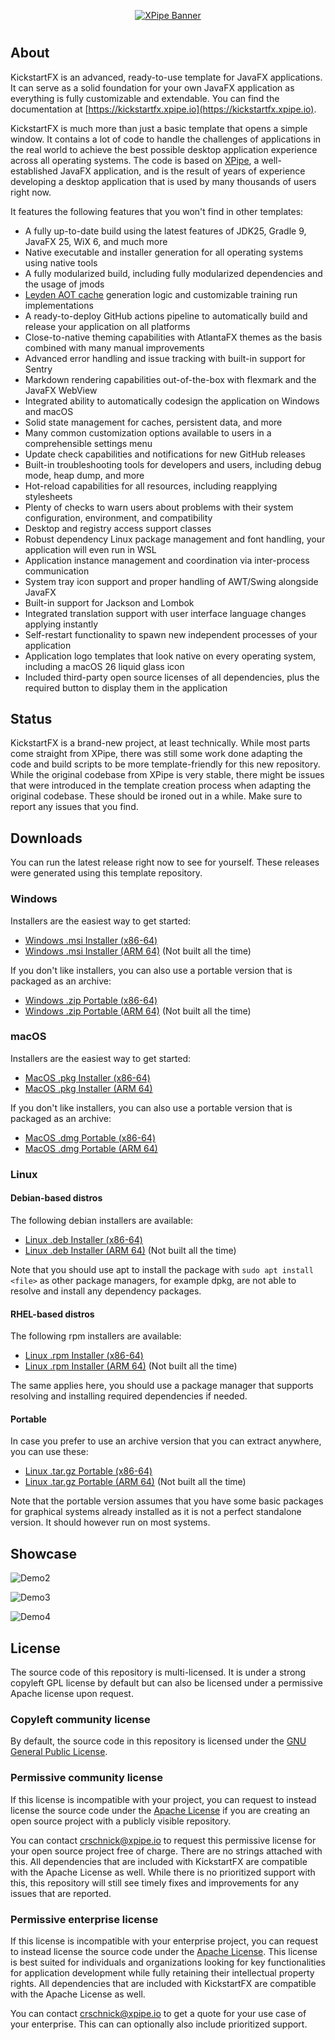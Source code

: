 <p align="center">
    <a href="https://kickstartfx.xpipe.io/" target="_blank" rel="noopener">
        <img src="https://kickstartfx.xpipe.io/images/demo1.png" alt="XPipe Banner" />
    </a>
</p>

<h1></h1>

## About

KickstartFX is an advanced, ready-to-use template for JavaFX applications. It can serve as a solid foundation for your own JavaFX application as everything is fully customizable and extendable. You can find the documentation at [https://kickstartfx.xpipe.io](https://kickstartfx.xpipe.io).

KickstartFX is much more than just a basic template that opens a simple window. It contains a lot of code to handle the challenges of applications in the real world to achieve the best possible desktop application experience across all operating systems. The code is based on [XPipe](https://github.com/xpipe-io/kickstartfx), a well-established JavaFX application, and is the result of years of experience developing a desktop application that is used by many thousands of users right now.

It features the following features that you won't find in other templates:
- A fully up-to-date build using the latest features of JDK25, Gradle 9, JavaFX 25, WiX 6, and much more
- Native executable and installer generation for all operating systems using native tools
- A fully modularized build, including fully modularized dependencies and the usage of jmods
- [Leyden AOT cache](https://openjdk.org/projects/leyden/) generation logic and customizable training run implementations
- A ready-to-deploy GitHub actions pipeline to automatically build and release your application on all platforms
- Close-to-native theming capabilities with AtlantaFX themes as the basis combined with many manual improvements
- Advanced error handling and issue tracking with built-in support for Sentry
- Markdown rendering capabilities out-of-the-box with flexmark and the JavaFX WebView
- Integrated ability to automatically codesign the application on Windows and macOS
- Solid state management for caches, persistent data, and more
- Many common customization options available to users in a comprehensible settings menu
- Update check capabilities and notifications for new GitHub releases
- Built-in troubleshooting tools for developers and users, including debug mode, heap dump, and more
- Hot-reload capabilities for all resources, including reapplying stylesheets
- Plenty of checks to warn users about problems with their system configuration, environment, and compatibility
- Desktop and registry access support classes
- Robust dependency Linux package management and font handling, your application will even run in WSL
- Application instance management and coordination via inter-process communication
- System tray icon support and proper handling of AWT/Swing alongside JavaFX
- Built-in support for Jackson and Lombok
- Integrated translation support with user interface language changes applying instantly
- Self-restart functionality to spawn new independent processes of your application
- Application logo templates that look native on every operating system, including a macOS 26 liquid glass icon
- Included third-party open source licenses of all dependencies, plus the required button to display them in the application

## Status

KickstartFX is a brand-new project, at least technically. While most parts come straight from XPipe, there was still some work done adapting the code and build scripts to be more template-friendly for this new repository. While the original codebase from XPipe is very stable, there might be issues that were introduced in the template creation process when adapting the original codebase. These should be ironed out in a while. Make sure to report any issues that you find.

## Downloads

You can run the latest release right now to see for yourself. These releases were generated using this template repository.

### Windows

Installers are the easiest way to get started:

- [Windows .msi Installer (x86-64)](../../releases/latest/download/kickstartfx-installer-windows-x86_64.msi)
- [Windows .msi Installer (ARM 64)](../../releases/latest/download/kickstartfx-installer-windows-arm64.msi) (Not built all the time)

If you don't like installers, you can also use a portable version that is packaged as an archive:

- [Windows .zip Portable (x86-64)](../../releases/latest/download/kickstartfx-portable-windows-x86_64.zip)
- [Windows .zip Portable (ARM 64)](../../releases/latest/download/kickstartfx-portable-windows-arm64.zip) (Not built all the time)

### macOS

Installers are the easiest way to get started:

- [MacOS .pkg Installer (x86-64)](../../releases/latest/download/kickstartfx-installer-macos-x86_64.pkg)
- [MacOS .pkg Installer (ARM 64)](../../releases/latest/download/kickstartfx-installer-macos-arm64.pkg)

If you don't like installers, you can also use a portable version that is packaged as an archive:

- [MacOS .dmg Portable (x86-64)](../../releases/latest/download/kickstartfx-portable-macos-x86_64.dmg)
- [MacOS .dmg Portable (ARM 64)](../../releases/latest/download/kickstartfx-portable-macos-arm64.dmg)

### Linux

#### Debian-based distros

The following debian installers are available:

- [Linux .deb Installer (x86-64)](../../releases/latest/download/kickstartfx-installer-linux-x86_64.deb)
- [Linux .deb Installer (ARM 64)](../../releases/latest/download/kickstartfx-installer-linux-arm64.deb) (Not built all the time)

Note that you should use apt to install the package with `sudo apt install <file>` as other package managers, for example dpkg,
are not able to resolve and install any dependency packages.

#### RHEL-based distros

The following rpm installers are available:

- [Linux .rpm Installer (x86-64)](../../releases/latest/download/kickstartfx-installer-linux-x86_64.rpm)
- [Linux .rpm Installer (ARM 64)](../../releases/latest/download/kickstartfx-installer-linux-arm64.rpm) (Not built all the time)

The same applies here, you should use a package manager that supports resolving and installing required dependencies if needed.

#### Portable

In case you prefer to use an archive version that you can extract anywhere, you can use these:

- [Linux .tar.gz Portable (x86-64)](../../releases/latest/download/kickstartfx-portable-linux-x86_64.tar.gz)
- [Linux .tar.gz Portable (ARM 64)](../../releases/latest/download/kickstartfx-portable-linux-arm64.tar.gz) (Not built all the time)

Note that the portable version assumes that you have some basic packages for graphical systems already installed
as it is not a perfect standalone version. It should however run on most systems.

## Showcase

![Demo2](https://kickstartfx.xpipe.io/images/demo2.png)

![Demo3](https://kickstartfx.xpipe.io/images/demo3.png)

![Demo4](https://kickstartfx.xpipe.io/images/demo4.png)

## License

The source code of this repository is multi-licensed. It is under a strong copyleft GPL license by default but can also be licensed under a permissive Apache license upon request.

### Copyleft community license

By default, the source code in this repository is licensed under the [GNU General Public License](/LICENSE-GPL.md).

### Permissive community license

If this license is incompatible with your project, you can request to instead license the source code under the [Apache License](/LICENSE-APL.md) if you are creating an open source project with a publicly visible repository.

You can contact [crschnick@xpipe.io](mailto:crschnick@xpipe.io) to request this permissive license for your open source project free of charge. There are no strings attached with this. All dependencies that are included with KickstartFX are compatible with the Apache License as well. While there is no prioritized support with this, this repository will still see timely fixes and improvements for any issues that are reported.

### Permissive enterprise license

If this license is incompatible with your enterprise project, you can request to instead license the source code under the [Apache License](/LICENSE-APL.md). This license is best suited for individuals and organizations looking for key functionalities for application development while fully retaining their intellectual property rights. All dependencies that are included with KickstartFX are compatible with the Apache License as well.

You can contact [crschnick@xpipe.io](mailto:crschnick@xpipe.io) to get a quote for your use case of your enterprise. This can can optionally also include prioritized support.
